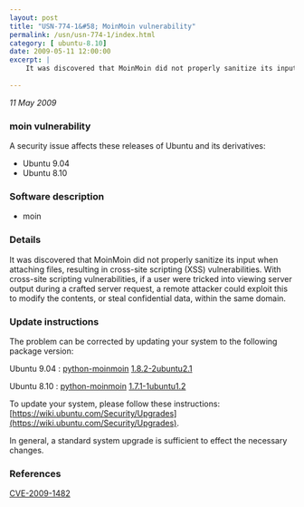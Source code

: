 ```yaml
---
layout: post
title: "USN-774-1&#58; MoinMoin vulnerability"
permalink: /usn/usn-774-1/index.html
category: [ ubuntu-8.10]
date: 2009-05-11 12:00:00
excerpt: |
    It was discovered that MoinMoin did not properly sanitize its input when attaching files, resulting in cross-site scripting (XSS) vulnerabilities. With cross-site scripting vulnerabilities, if a user were tricked into viewing server output during a crafted server request, a remote attacker could exploit this to modify the contents, or steal confidential data, within the same domain. 
    
--- 
```

 
 

*11 May 2009*

### moin vulnerability

A security issue affects these releases of Ubuntu and its derivatives:

* Ubuntu 9.04
* Ubuntu 8.10

### Software description

* moin 

### Details

It was discovered that MoinMoin did not properly sanitize its input when attaching files, resulting in cross-site scripting (XSS) vulnerabilities. With cross-site scripting vulnerabilities, if a user were tricked into viewing server output during a crafted server request, a remote attacker could exploit this to modify the contents, or steal confidential data, within the same domain. 

### Update instructions

The problem can be corrected by updating your system to the following package version:

Ubuntu 9.04
 : [python-moinmoin](https://launchpad.net/ubuntu/+source/moin) <span> [1.8.2-2ubuntu2.1](https://launchpad.net/ubuntu/+source/moin/1.8.2-2ubuntu2.1) </span> 

Ubuntu 8.10
 : [python-moinmoin](https://launchpad.net/ubuntu/+source/moin) <span> [1.7.1-1ubuntu1.2](https://launchpad.net/ubuntu/+source/moin/1.7.1-1ubuntu1.2) </span> 

To update your system, please follow these instructions: [https://wiki.ubuntu.com/Security/Upgrades](https://wiki.ubuntu.com/Security/Upgrades).

In general, a standard system upgrade is sufficient to effect the necessary changes. 

### References

 
 [CVE-2009-1482](http://people.ubuntu.com/~ubuntu-security/cve/CVE-2009-1482)
 

